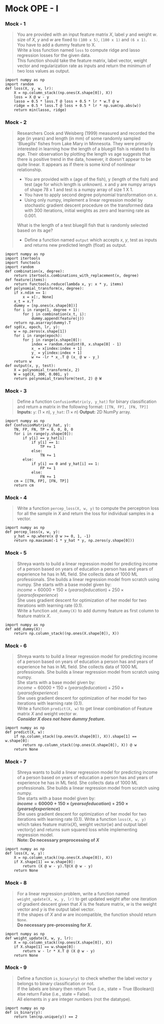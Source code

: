 # Mock OPE - I
### Mock - 1
> You are provided with an input feature matrix $X$, label $y$ and weight $w$. <BR>
> size of $X$, $y$ and $w$ are fixed to `(100 x 5)`, `(100 x 1)` and `(6 x 1)`. <BR>
> You have to add a dummy feature to X. <BR>
> Write a loss function named `loss` to compute ridge and lasso regression losses for the given data. <BR>
> This function should take the feature matrix, label vector, weight vector and regularization rate as inputs and return the minimum of two loss values as output.
```
import numpy as np
import random
def loss(X, y, w, lr):
    X = np.column_stack((np.ones(X.shape[0]), X))
    loss = X @ w - y
    lasso = 0.5 * loss.T @ loss + 0.5 * lr * w.T @ w
    ridge = 0.5 * loss.T @ loss + 0.5 * lr * np.sum(np.abs(w))
    return min(lasso, ridge)
```

### Mock - 2
> Researchers Cook and Weisberg (1999) measured and recorded the age (in years) and length (in mm)  of some randomly sampled 'Bluegills' fishes from Lake Mary in Minnesota. They were primarily interested in learning how the length of a bluegill fish is related to its age. Their observation by plotting the length vs age suggests that there is positive trend in the data, however, it doesn't appear to be quite linear. It appears as if there is some kind of nonlinear relationship.
> - You are provided with x (age of the fish), y (length of the fish) and test (age for which length is unknown). x and y are numpy arrays of shape 78 x 1 and test is a numpy array of size 1 X 1.
> - You have to apply second degree polynomial transformation on x.
> - Using only numpy, implement a linear regression model by stochastic gradient descent procedure on the transformed data with 300 iterations, initial weights as zero and learning rate as 0.001. <BR>
>
> What is the length of a test bluegill fish that is randomly selected based on its age? <BR>
> - Define a function named `output` which accepts $x$, $y$, test as inputs and returns new predicted length (float) as output.
```
import numpy as np
import itertools
import functools
import random
def combination(x, degree):
    return itertools.combinations_with_replacement(x, degree)
def feature(items):
    return functools.reduce(lambda x, y: x * y, items)
def polynomial_transform(x, degree):
    if x.ndim == 1:
        x = x[:, None]
    x_t = x.T
    dummy = [np.ones(x.shape[0])]
    for i in range(1, degree + 1):
        for j in combination(x_t, i):
            dummy.append(feature(j))
    return np.asarray(dummy).T
def sgd(x, epoch, lr, y):
    w = np.zeros(x.shape[1])
    for i in range(epoch):
        for j in range(x.shape[0]):
            index = random.randint(0, x.shape[0] - 1)
            x_ = x[index:index + 1]
            y_ = y[index:index + 1]
            w += -lr * x_.T @ (x_ @ w - y_)
    return w
def output(x, y, test):
    X = polynomial_transform(x, 2)
    W = sgd(X, 300, 0.001, y)
    return polynomial_transform(test, 2) @ W
```

### Mock - 3
> Define a function `ConfusionMatrix(y, y_hat)` for binary classification and return a matrix in the following format: `[[TN, FP], [FN, TP]]` <BR>
> **Inputs:**  `y`: ($1 \times n$), `y_hat`: ($1 \times n$)
> **Output:** 2D NumPy array.
```
import numpy as np
def ConfusionMatrix(y_hat, y):
    TN, FP, FN, TP = 0, 0, 0, 0
    for i in range(y.shape[0]):
        if y[i] == y_hat[i]:
            if y[i] == 1:
                TP += 1
            else:
                TN += 1
        else:
            if y[i] == 0 and y_hat[i] == 1:
                FP += 1
            else:
                FN += 1
    cm = [[TN, FP], [FN, TP]]
    return cm
```

### Mock - 4
> Write a function `percep_loss(X, w, y)` to compute the perceptron loss for all the sample in $X$ and return the loss for individual samples in a vector.
```
import numpy as np
def percep_loss(x, w, y):
    y_hat = np.where(x @ w >= 0, 1, -1)
    return np.maximum(-1 * y_hat * y, np.zeros(y.shape[0]))
```

### Mock - 5
> Shreya wants to build a linear regression model for predicting income of a person based on years of education a person has and years of experience he has in ML field. She collects data of 1000 ML professionals. She builds a linear regression model from scratch using numpy. She starts with a base model given by: <BR>
> $income = 60000 + 150 \times (years of education) + 250 \times (years of experience)$ <BR>
> She uses gradient descent for optimization of her model for two iterations with learning rate (0.1). <BR>
> Write a function `add_dummy(X)` to add dummy feature as first column to feature matrix $X$.
```
import numpy as np
def add_dummy(X):
    return np.column_stack((np.ones(X.shape[0]), X))
```

### Mock - 6
> Shreya wants to build a linear regression model for predicting income of a person based on years of education a person has and years of experience he has in ML field. She collects data of 1000 ML professionals. She builds a linear regression model from scratch using numpy. <BR>
> She starts with a base model given by: <BR>
> $income = 60000 + 150 \times (years of education) + 250 \times (years of experience)$ <BR>
> She uses gradient descent for optimization of her model for two iterations with learning rate (0.1). <BR>
> Write a function `predict(X, w)` to get linear combination of Feature matrix $X$ and weight vector $w$. <BR>
> ***Consider X does not have dummy feature.***
```
import numpy as np
def predict(X, w):
    if np.column_stack((np.ones(X.shape[0]), X)).shape[1] == w.shape[0]:
        return np.column_stack((np.ones(X.shape[0]), X)) @ w
    return None
```

### Mock - 7
> Shreya wants to build a linear regression model for predicting income of a person based on years of education a person has and years of experience he has in ML field. She collects data of 1000 ML professionals. She builds a linear regression model from scratch using numpy. <BR>
She starts with a base model given by: <BR>
> **$income = 60000 + 150 \times (years of education) + 250 \times (years of experience)$** <BR>
> She uses gradient descent for optimization of her model for two iterations with learning rate (0.1).
> Write a function `loss(X, w, y)` which takes feature matrix($X$), weight vector($w$) and output label vector($y$) and returns sum squared loss while implementing regression model. <BR>
**Note: Do necessary preprocessing of $X$**
```
import numpy as np
def loss(X, w, y):
    X = np.column_stack((np.ones(X.shape[0]), X))
    if X.shape[1] == w.shape[0]:
        return (X @ w - y).T@(X @ w - y)
    return None
```

### Mock - 8
> For a linear regression problem, write a function named `weight_update(X, w, y, lr)` to get updated weight after one iteration of gradient descent given that $X$ is the feature matrix, $w$ is the weight vector and $y$ is the output label vector. <BR>
> If the shapes of $X$ and $w$ are incompatible, the function should return `None`. <BR>
> **Do necessary pre-processing for $X$.**
```
import numpy as np
def weight_update(X, w, y, lr):
    X = np.column_stack((np.ones(X.shape[0]), X))
    if X.shape[1] == w.shape[0]:
        return w - lr * X.T @ (X @ w - y)
    return None
```

### Mock - 9
> Define a function `is_binary(y)` to check whether the label vector y belongs to binary classification or not. <BR>
> If the labels are binary then return True (i.e., state = True (Boolean))  else return False (i.e., state = False). <BR>
> All elements in y are integer numbers (not the datatype). 
```
import numpy as np
def is_binary(y):
    return len(np.unique(y)) == 2
```
